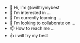 - 👋 Hi, I’m @iwilltrymybest
- 👀 I’m interested in ...
- 🌱 I’m currently learning ...
- 💞️ I’m looking to collaborate on ...
- 📫 How to reach me ...
- 👍 i will try my best
<!---
iwilltrymybest/iwilltrymybest is a ✨ special ✨ repository because its `README.md` (this file) appears on your GitHub profile.
You can click the Preview link to take a look at your changes.
--->
